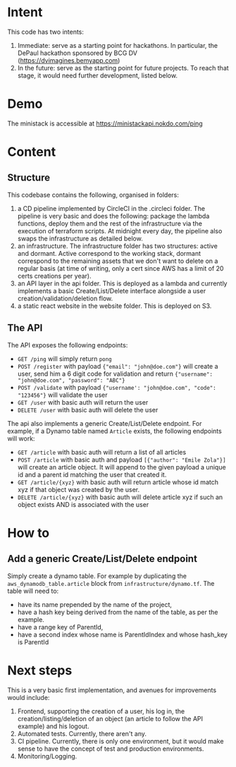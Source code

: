 # Intent
This code has two intents:
1. Immediate: serve as a starting point for hackathons. In particular, the DePaul hackathon sponsored by BCG DV (https://dvimagines.bemyapp.com)
2. In the future: serve as the starting point for future projects. To reach that stage, it would need further development, listed below.

# Demo
The ministack is accessible at https://ministackapi.nokdo.com/ping

# Content
## Structure
This codebase contains the following, organised in folders:
1. a CD pipeline implemented by CircleCI in the .circleci folder. The pipeline is very basic and does the following: package the lambda functions, deploy them and the rest of the infrastructure via the execution of terraform scripts. At midnight every day, the pipeline also swaps the infrastructure as detailed below.
2. an infrastructure. The infrastructure folder has two structures: active and dormant. Active correspond to the working stack, dormant correspond to the remaining assets that we don't want to delete on a regular basis (at time of writing, only a cert since AWS has a limit of 20 certs creations per year).
3. an API layer in the api folder. This is deployed as a lambda and currently implements a basic Create/List/Delete interface alongside a user creation/validation/deletion flow.
4. a static react website in the website folder. This is deployed on S3.

## The API
The API exposes the following endpoints:
- `GET /ping` will simply return `pong`
- `POST /register` with payload `{"email": "john@doe.com"}` will create a user, send him a 6 digit code for validation and return `{"username": "john@doe.com", "password": "ABC"}`
- `POST /validate` with payload `{"username': "john@doe.com", "code": "123456"}` will validate the user
- `GET /user` with basic auth will return the user
- `DELETE /user` with basic auth will delete the user

The api also implements a generic Create/List/Delete endpoint. For example, if a Dynamo table named `Article` exists, the following endpoints will work:
- `GET /article` with basic auth will return a list of all articles
- `POST /article` with  basic auth and payload `[{"author": "Emile Zola"}]` will create an article object. It will append to the given payload a unique id and a parent id matching the user that created it.
- `GET /article/{xyz}` with basic auth will return article whose id match xyz if that object was created by the user.
- `DELETE /article/{xyz}` with basic auth will delete article xyz if such an object exists AND is associated with the user

# How to
## Add a generic Create/List/Delete endpoint
Simply create a dynamo table. For example by duplicating the `aws_dynamodb_table.article` block from `infrastructure/dynamo.tf`. The table will need to:
- have its name prepended by the name of the project,
- have a hash key being derived from the name of the table, as per the example.
- have a range key of ParentId,
- have a second index whose name is ParentIdIndex and whose hash_key is ParentId

# Next steps
This is a very basic first implementation, and avenues for improvements would include:
1. Frontend, supporting the creation of a user, his log in, the creation/listing/deletion of an object (an article to follow the API example) and his logout.
2. Automated tests. Currently, there aren't any.
3. CI pipeline. Currently, there is only one environment, but it would make sense to have the concept of test and production environments.
4. Monitoring/Logging.
